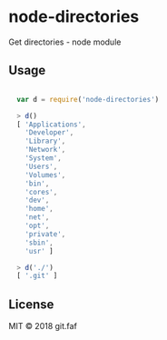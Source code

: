 # node-directories

Get directories - node module

## Usage

```javascript

  var d = require('node-directories')

  > d()
  [ 'Applications',
    'Developer',
    'Library',
    'Network',
    'System',
    'Users',
    'Volumes',
    'bin',
    'cores',
    'dev',
    'home',
    'net',
    'opt',
    'private',
    'sbin',
    'usr' ]

  > d('./')
  [ '.git' ]

```

## License

MIT &copy; 2018 git.faf

